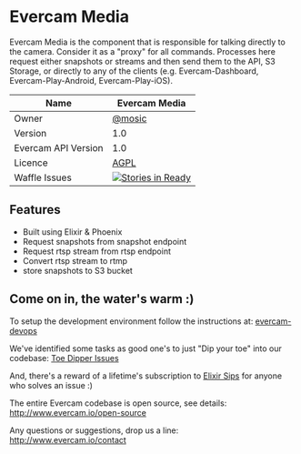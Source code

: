 # Evercam Media

Evercam Media is the component that is responsible for talking directly to the camera. Consider it as a "proxy" for all commands. Processes here request either snapshots or streams and then send them to the API, S3 Storage, or directly to any of the clients (e.g. Evercam-Dashboard, Evercam-Play-Android, Evercam-Play-iOS).

| Name   | Evercam Media  |
| --- | --- |
| Owner   | [@mosic](https://github.com/mosic)   |
| Version  | 1.0 |
| Evercam API Version  | 1.0  |
| Licence | [AGPL](https://tldrlegal.com/license/gnu-affero-general-public-license-v3-%28agpl-3.0%29) |
| Waffle Issues  | [![Stories in Ready](https://badge.waffle.io/evercam/evercam-media.png?label=ready&title=Ready)](https://waffle.io/evercam/evercam-media) |

## Features

* Built using Elixir & Phoenix
* Request snapshots from snapshot endpoint
* Request rtsp stream from rtsp endpoint
* Convert rtsp stream to rtmp
* store snapshots to S3 bucket

## Come on in, the water's warm :)

To setup the development environment follow the instructions at: [evercam-devops](https://github.com/evercam/evercam-devops)

We've identified some tasks as good one's to just "Dip your toe" into our codebase: [Toe Dipper Issues](https://github.com/evercam/evercam-media/labels/Difficulty%20-%20Toe%20Dipper)

And, there's a reward of a lifetime's subscription to [Elixir Sips](http://elixirsips.com/) for anyone who solves an issue :)

The entire Evercam codebase is open source, see details: http://www.evercam.io/open-source

Any questions or suggestions, drop us a line: http://www.evercam.io/contact
